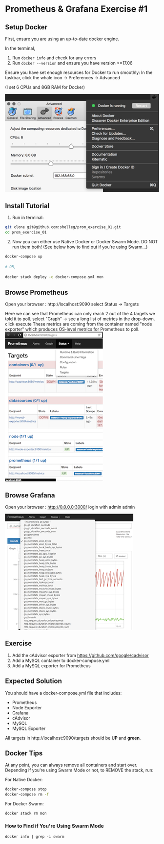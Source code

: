# Prometheus & Grafana Exercise #1

## Setup Docker

First, ensure you are using an up-to-date docker engine.

In the terminal,

1. Run `docker info` and check for any errors
1. Run `docker --version` and ensure you have version >=17.06

Ensure you have set enough resources for Docker to run smoothly:
In the taskbar, click the whale icon → Preferences → Advanced

(I set 6 CPUs and 8GB RAM for Docker)

![](./img/docker_engine_settings.png)


## Install Tutorial

1. Run in terminal:
```sh
git clone git@github.com:shelleg/prom_exercise_01.git
cd prom_exercise_01

```

2. Now you can either use Native Docker or Docker Swarm Mode.
DO NOT run them both! (See below how to find out if you're using Swarm...)

```sh
docker-compose up

# OR,

docker stack deploy -c docker-compose.yml mon
```

## Browse Prometheus
Open your browser :  http://localhost:9090 
select Status → Targets

Here we can see that Prometheus can only reach 2 out of the 4 targets we told
it to poll.
select  "Graph" → see a long list of metrics in the drop-down. click execute
These metrics are coming from the container named "node exporter" which
produces OS-level metrics for Prometheus to poll.
![](./img/prometheus_targets_before.png)

 
## Browse Grafana
Open your browser : http://0.0.0.0:3000/
login with admin admin



![](./img/prometheus_graphs.png)

## Exercise

1. Add the cAdvisor exporter from https://github.com/google/cadvisor
1. Add a MySQL container to docker-compose.yml
1. Add a MySQL exporter for Prometheus

## Expected Solution

You should have a docker-compose.yml file that includes:

- Prometheus
- Node Exporter
- Grafana
- cAdvisor
- MySQL
- MySQL Exporter

All targets in http://localhost:9090/targets should be **UP** and **green**.

## Docker Tips

At any point, you can always remove all containers and start over.
Depending if you're using Swarm Mode or not, to REMOVE the stack, run:

For Native Docker:
```sh
docker-compose stop
docker-compose rm -f
```

For Docker Swarm:
```sh
docker stack rm mon
```

### How to Find if You're Using Swarm Mode

```
docker info | grep -i swarm
```
